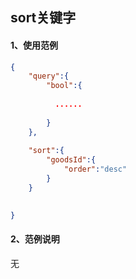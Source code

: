 ## sort关键字



#### 1、使用范例

```json
{
    "query":{
        "bool":{
            
          ......
            
        }
    },
    
    "sort":{
        "goodsId":{
            "order":"desc"
        }
    }
    

}
```



#### 2、范例说明

无